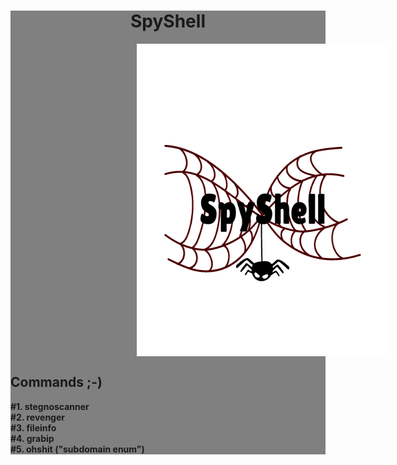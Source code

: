 <div style="width:100%;display:block;height:max-content;justify-content:center;align-items:center;background:grey;">
	<h1 style="text-align:center;">SpyShell</h1>
    	<div style="display:flex;width:100%;">
        <img src="./asset/SpyShell.png" alt="SpyShell" style="align-items:center;justify-content:center;width:80%;height:500px;margin-left:40%;" />
      </div>
  <p>
  <h2>Commands ;-)</h2>
    <b>#1. stegnoscanner</b><br>
    <b>#2. revenger</b><br>
    <b>#3. fileinfo</b><br>
    <b>#4. grabip</b><br>
    <b>#5. ohshit ("subdomain enum")</b>
  </p>
</div>
